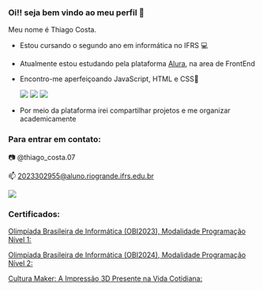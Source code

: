 ### Oi!! seja bem vindo ao meu perfil 💜

Meu nome é Thiago Costa.
- Estou cursando o segundo ano em informática no IFRS 💻
- Atualmente estou estudando pela plataforma [Alura](https://www.alura.com.br), na area de FrontEnd
- Encontro-me aperfeiçoando JavaScript, HTML e CSS🌙

     ![](https://img.shields.io/badge/JavaScript-323330?style=for-the-badge&logo=javascript&logoColor=F7DF1E) ![](https://img.shields.io/badge/HTML5-E34F26?style=for-the-badge&logo=html5&logoColor=white) ![](https://img.shields.io/badge/CSS3-1572B6?style=for-the-badge&logo=css3&logoColor=white)
- Por meio da plataforma irei compartilhar projetos e me organizar academicamente

### Para entrar em contato:
📷 @thiago_costa.07

📫 2023302955@aluno.riogrande.ifrs.edu.br

![](https://olimpiada.ic.unicamp.br/certificados/verifica/2023:5fc94c1296c2e87ce0dee3a8/)

### Certificados:

[Olimpíada Brasileira de Informática (OBI2023), Modalidade Programação Nível 1:](https://olimpiada.ic.unicamp.br/certificados/2023/obi/compet/77437/)

[Olimpíada Brasileira de Informática (OBI2024), Modalidade Programação Nível 2:](https://olimpiada.ic.unicamp.br/certificados/2024/obi/compet/99108/)

[Cultura Maker: A Impressão 3D Presente na Vida Cotidiana:](http://www.nti.riogrande.ifrs.edu.br/sistemas/evento/index.php?option=com_valida&cid=654bc08dea1dd6086)
